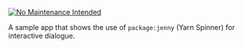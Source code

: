 [![No Maintenance Intended](http://unmaintained.tech/badge.svg)](http://unmaintained.tech/)

A sample app that shows the use of `package:jenny` (Yarn Spinner)
for interactive dialogue.
